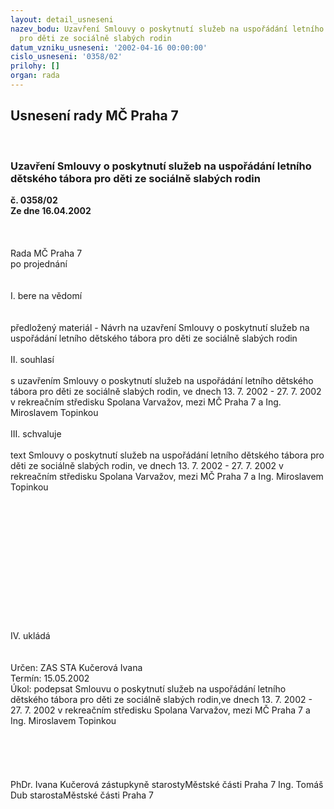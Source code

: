 ```yaml
---
layout: detail_usneseni
nazev_bodu: Uzavření Smlouvy o poskytnutí služeb na uspořádání letního dětského tábora
  pro děti ze sociálně slabých rodin
datum_vzniku_usneseni: '2002-04-16 00:00:00'
cislo_usneseni: '0358/02'
prilohy: []
organ: rada
---
```

<div id="ucUsn_pList" class="usn">
	<span><h2>Usnesení rady MČ Praha 7 </h2>
<br></span><div class="standBody">
<span><h3>Uzavření Smlouvy o poskytnutí služeb na uspořádání letního dětského tábora pro děti ze sociálně slabých rodin</h3></span><div class="center">
		<strong>č. 0358/02</strong><br>
	</div>
<div class="center">
		<strong>Ze dne 16.04.2002</strong><br><br>
	</div>
<br><br>Rada MČ Praha 7<br>po projednání<br><br><br>I.	bere na vědomí<br><br> <br>předložený materiál -  Návrh na uzavření Smlouvy o poskytnutí služeb na uspořádání letního dětského tábora pro děti ze sociálně slabých rodin<br><br>II.	souhlasí <br><br>s uzavřením Smlouvy o poskytnutí služeb na uspořádání letního dětského tábora pro děti ze sociálně slabých rodin, ve dnech 13. 7. 2002 - 27. 7. 2002 v rekreačním středisku Spolana Varvažov, mezi MČ Praha 7 a Ing. Miroslavem Topinkou<br><br>III.	schvaluje <br><br>text Smlouvy o poskytnutí služeb na uspořádání letního dětského tábora pro děti ze sociálně slabých rodin, ve dnech 13. 7. 2002 - 27. 7. 2002 v rekreačním středisku Spolana Varvažov, mezi MČ Praha 7 a Ing. Miroslavem Topinkou<br><br><br><br><br><br><br><br><br><br><br><br><br><br>IV.	ukládá <br><br> <br>Určen:	ZAS STA Kučerová Ivana<br>Termín: 15.05.2002<br>Úkol:	podepsat Smlouvu o poskytnutí služeb na uspořádání letního dětského tábora pro děti ze sociálně slabých rodin,ve dnech 13. 7. 2002 - 27. 7. 2002 v rekreačním středisku Spolana Varvažov, mezi MČ Praha 7 a Ing. Miroslavem Topinkou <br> <br><br><br> <br>	<br>PhDr. Ivana Kučerová zástupkyně starostyMěstské části Praha 7	Ing. Tomáš Dub starostaMěstské části Praha 7<br>	<br><br>
</div>
</div>